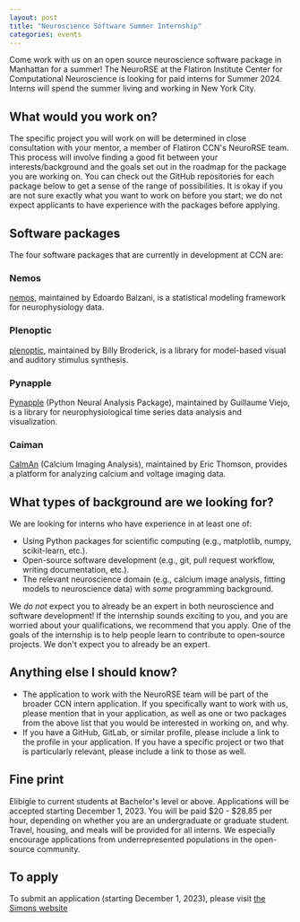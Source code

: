 ```yaml
---
layout: post
title: "Neuroscience Software Summer Internship"
categories: events
---
```


Come work with us on an open source neuroscience software package in Manhattan for a summer! The NeuroRSE at the Flatiron Institute Center for Computational Neuroscience is looking for paid interns for Summer 2024. Interns will spend the summer living and working in New York City.

## What would you work on?
The specific project you will work on will be determined in close consultation with your mentor, a member of Flatiron CCN's NeuroRSE team. This process will involve finding a good fit between your interests/background and the goals set out in the roadmap for the package you are working on. You can check out the GitHub repositories for each package below to get a sense of the range of possibilities. It is okay if you are not sure exactly what you want to work on before you start; we do not expect applicants to have experience with the packages before applying. 

## Software packages
The four software packages that are currently in development at CCN are: 

### Nemos
[nemos](https://github.com/flatironinstitute/nemos), maintained by Edoardo Balzani, is a statistical modeling framework for neurophysiology data. 

### Plenoptic
[plenoptic](https://github.com/LabForComputationalVision/plenoptic), maintained by Billy Broderick, is a library for model-based visual and auditory stimulus synthesis. 

### Pynapple
[Pynapple](https://github.com/pynapple-org/pynapple) (Python Neural Analysis Package), maintained by Guillaume Viejo, is a library for neurophysiological time series data analysis and visualization. 

### Caiman
[CaImAn](https://github.com/flatironinstitute/CaImAn) (Calcium Imaging Analysis), maintained by Eric Thomson, provides a platform for analyzing calcium and voltage imaging data. 

## What types of background are we looking for?
We are looking for interns who have experience in at least one of: 

- Using Python packages for scientific computing (e.g., matplotlib, numpy, scikit-learn, etc.).
- Open-source software development (e.g., git, pull request workflow, writing documentation, etc.).
- The relevant neuroscience domain (e.g., calcium image analysis, fitting models to neuroscience data) with *some* programming background.

We *do not* expect you to already be an expert in both neuroscience and software development! If the internship sounds exciting to you, and you are worried about your qualifications, we recommend that you apply. One of the goals of the internship is to help people learn to contribute to open-source projects. We don't expect you to already be an expert. 

## Anything else I should know?
- The application to work with the NeuroRSE team will be part of the broader CCN intern application. If you specifically want to work with us, please mention that in your application, as well as one or two packages from the above list that you would be interested in working on, and why.
- If you have a GitHub, GitLab, or similar profile, please include a link to the profile in your application. If you have a specific project or two that is particularly relevant, please include a link to those as well.

## Fine print
Elibigle to current students at Bachelor's level or above. Applications will be accepted starting December 1, 2023. You will be paid $20 - $28.85 per hour, depending on whether you are an undergraduate or graduate student. Travel, housing, and meals will be provided for all interns. We especially encourage applications from underrepresented populations in the open-source community. 

## To apply
To submit an application (starting December 1, 2023), please visit [the Simons website](https://www.simonsfoundation.org/summer-at-simons/)
